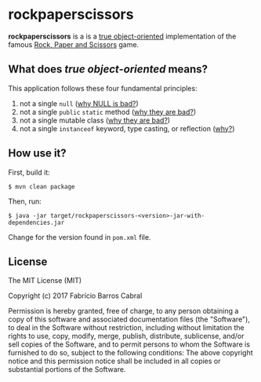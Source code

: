 # rockpaperscissors

**rockpaperscissors** is a is a [true object-oriented](http://www.yegor256.com/2014/11/20/seven-virtues-of-good-object.html)
implementation of the famous [Rock, Paper and Scissors](https://en.wikipedia.org/wiki/Rock%E2%80%93paper%E2%80%93scissors) game.


## What does *true object-oriented* means?

This application follows these four fundamental principles:

 1. not a single `null` ([why NULL is bad?](http://www.yegor256.com/2014/05/13/why-null-is-bad.html))
 2. not a single `public` `static` method ([why they are bad?](http://www.yegor256.com/2014/05/05/oop-alternative-to-utility-classes.html))
 3. not a single mutable class ([why they are bad?](http://www.yegor256.com/2014/06/09/objects-should-be-immutable.html))
 4. not a single `instanceof` keyword, type casting, or reflection ([why?](http://www.yegor256.com/2015/04/02/class-casting-is-anti-pattern.html))


## How use it?

First, build it:

```
$ mvn clean package
```

Then, run:

```
$ java -jar target/rockpaperscissors-<version>-jar-with-dependencies.jar
```

Change *<version>* for the version found in `pom.xml` file.


## License

The MIT License (MIT)

Copyright (c) 2017 Fabrício Barros Cabral

Permission is hereby granted, free of charge, to any person obtaining a copy
of this software and associated documentation files (the "Software"), to deal
in the Software without restriction, including without limitation the rights
to use, copy, modify, merge, publish, distribute, sublicense, and/or sell
copies of the Software, and to permit persons to whom the Software is
furnished to do so, subject to the following conditions:
The above copyright notice and this permission notice shall be included
in all copies or substantial portions of the Software.
